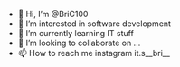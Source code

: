 - 👋 Hi, I’m @BriC100
- 👀 I’m interested in software development
- 🌱 I’m currently learning IT stuff
- 💞️ I’m looking to collaborate on ...
- 📫 How to reach me instagram it.s__bri__

<!---
BriC100/BriC100 is a ✨ special ✨ repository because its `README.md` (this file) appears on your GitHub profile.
You can click the Preview link to take a look at your changes.
--->
